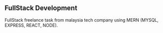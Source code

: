 ## FullStack Development

FullStack freelance task from malaysia tech company using MERN (MYSQL, EXPRESS, REACT, NODE).
